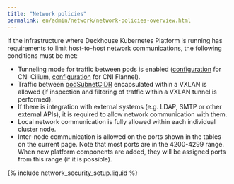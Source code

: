```yaml
---
title: "Network policies"
permalink: en/admin/network/network-policies-overview.html
---
```


<!-- Transferred from https://deckhouse.io/products/kubernetes-platform/documentation/latest/network_security_setup.html -->

If the infrastructure where Deckhouse Kubernetes Platform is running has requirements to limit host-to-host network communications, the following conditions must be met:

* Tunneling mode for traffic between pods is enabled ([configuration](../../reference/mc/cni-cilium/#parameters-tunnelmode) for CNI Cilium, [configuration](modules/cni-flannel/configuration.html#parameters-podnetworkmode) for CNI Flannel).
* Traffic between [podSubnetCIDR](../../reference/mc/cni-flannel/#parameters-podnetworkmode) encapsulated within a VXLAN is allowed (if inspection and filtering of traffic within a VXLAN tunnel is performed).
* If there is integration with external systems (e.g. LDAP, SMTP or other external APIs), it is required to allow network communication with them.
* Local network communication is fully allowed within each individual cluster node.
* Inter-node communication is allowed on the ports shown in the tables on the current page. Note that most ports are in the 4200-4299 range. When new platform components are added, they will be assigned ports from this range (if it is possible).

{% include network_security_setup.liquid %}
